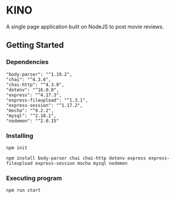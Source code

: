 # KINO
A single page application built on NodeJS to post movie reviews.

## Getting Started

### Dependencies
    "body-parser": "^1.19.2",
    "chai": "^4.3.6",
    "chai-http": "^4.3.0",
    "dotenv": "^16.0.0",
    "express": "^4.17.3",
    "express-fileupload": "^1.3.1",
    "express-session": "^1.17.2",
    "mocha": "^9.2.2",
    "mysql": "^2.18.1",
    "nodemon": "^2.0.15"
    
 ### Installing
 ```
 npm init
 ```
 ```
npm install body-parser chai chai-http dotenv express express-fileupload express-session mocha mysql nodemon
 ```
 
 ### Executing program
  ```
 npm run start  
  ```
